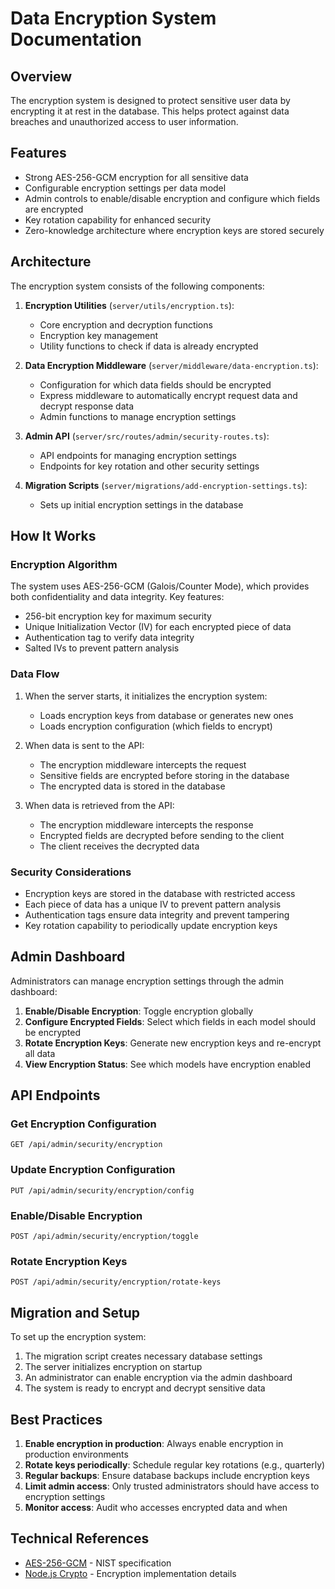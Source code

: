 # Data Encryption System Documentation

## Overview

The encryption system is designed to protect sensitive user data by encrypting it at rest in the database. This helps protect against data breaches and unauthorized access to user information.

## Features

- Strong AES-256-GCM encryption for all sensitive data
- Configurable encryption settings per data model
- Admin controls to enable/disable encryption and configure which fields are encrypted
- Key rotation capability for enhanced security
- Zero-knowledge architecture where encryption keys are stored securely

## Architecture

The encryption system consists of the following components:

1. **Encryption Utilities** (`server/utils/encryption.ts`):
   - Core encryption and decryption functions
   - Encryption key management
   - Utility functions to check if data is already encrypted

2. **Data Encryption Middleware** (`server/middleware/data-encryption.ts`):
   - Configuration for which data fields should be encrypted
   - Express middleware to automatically encrypt request data and decrypt response data
   - Admin functions to manage encryption settings

3. **Admin API** (`server/src/routes/admin/security-routes.ts`):
   - API endpoints for managing encryption settings
   - Endpoints for key rotation and other security settings

4. **Migration Scripts** (`server/migrations/add-encryption-settings.ts`):
   - Sets up initial encryption settings in the database

## How It Works

### Encryption Algorithm

The system uses AES-256-GCM (Galois/Counter Mode), which provides both confidentiality and data integrity. Key features:

- 256-bit encryption key for maximum security
- Unique Initialization Vector (IV) for each encrypted piece of data
- Authentication tag to verify data integrity
- Salted IVs to prevent pattern analysis

### Data Flow

1. When the server starts, it initializes the encryption system:
   - Loads encryption keys from database or generates new ones
   - Loads encryption configuration (which fields to encrypt)

2. When data is sent to the API:
   - The encryption middleware intercepts the request
   - Sensitive fields are encrypted before storing in the database
   - The encrypted data is stored in the database

3. When data is retrieved from the API:
   - The encryption middleware intercepts the response
   - Encrypted fields are decrypted before sending to the client
   - The client receives the decrypted data

### Security Considerations

- Encryption keys are stored in the database with restricted access
- Each piece of data has a unique IV to prevent pattern analysis
- Authentication tags ensure data integrity and prevent tampering
- Key rotation capability to periodically update encryption keys

## Admin Dashboard

Administrators can manage encryption settings through the admin dashboard:

1. **Enable/Disable Encryption**: Toggle encryption globally
2. **Configure Encrypted Fields**: Select which fields in each model should be encrypted
3. **Rotate Encryption Keys**: Generate new encryption keys and re-encrypt all data
4. **View Encryption Status**: See which models have encryption enabled

## API Endpoints

### Get Encryption Configuration
```
GET /api/admin/security/encryption
```

### Update Encryption Configuration
```
PUT /api/admin/security/encryption/config
```

### Enable/Disable Encryption
```
POST /api/admin/security/encryption/toggle
```

### Rotate Encryption Keys
```
POST /api/admin/security/encryption/rotate-keys
```

## Migration and Setup

To set up the encryption system:

1. The migration script creates necessary database settings
2. The server initializes encryption on startup
3. An administrator can enable encryption via the admin dashboard
4. The system is ready to encrypt and decrypt sensitive data

## Best Practices

1. **Enable encryption in production**: Always enable encryption in production environments
2. **Rotate keys periodically**: Schedule regular key rotations (e.g., quarterly)
3. **Regular backups**: Ensure database backups include encryption keys
4. **Limit admin access**: Only trusted administrators should have access to encryption settings
5. **Monitor access**: Audit who accesses encrypted data and when

## Technical References

- [AES-256-GCM](https://nvlpubs.nist.gov/nistpubs/Legacy/SP/nistspecialpublication800-38d.pdf) - NIST specification
- [Node.js Crypto](https://nodejs.org/api/crypto.html) - Encryption implementation details 